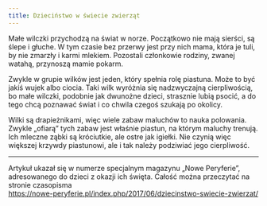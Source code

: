 ```yaml
---
title: Dzieciństwo w świecie zwierząt
---
```

Małe wilczki przychodzą na świat w norze. Początkowo nie mają sierści, są ślepe i głuche. W tym czasie bez przerwy jest przy nich mama, która je tuli, by nie zmarzły i karmi mlekiem. Pozostali członkowie rodziny, zwanej watahą, przynoszą mamie pokarm.

Zwykle w grupie wilków jest jeden, który spełnia rolę piastuna. Może to być jakiś wujek albo ciocia. Taki wilk wyróżnia się nadzwyczajną cierpliwością, bo małe wilczki, podobnie jak dwunożne dzieci, strasznie lubią psocić, a do tego chcą poznawać świat i co chwila czegoś szukają po okolicy.

Wilki są drapieżnikami, więc wiele zabaw maluchów to nauka polowania. Zwykle „ofiarą” tych zabaw jest właśnie piastun, na którym maluchy trenują. Ich mleczne ząbki są króciutkie, ale ostre jak igiełki. Nie czynią więc większej krzywdy piastunowi, ale i tak należy podziwiać jego cierpliwość.

***

Artykuł ukazał się w numerze specjalnym magazynu „Nowe Peryferie”, adresowanego do dzieci z okazji ich święta. Całość można przeczytać na stronie czasopisma  
<https://nowe-peryferie.pl/index.php/2017/06/dziecinstwo-swiecie-zwierzat/>